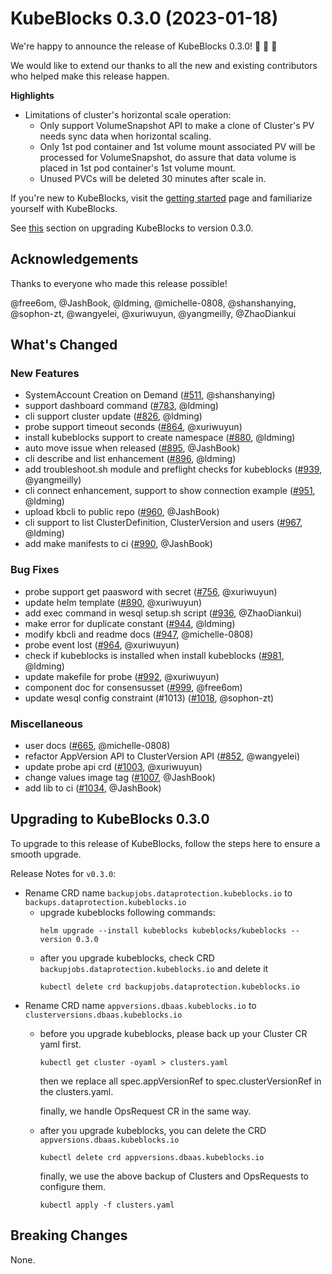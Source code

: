 # KubeBlocks 0.3.0 (2023-01-18)

We're happy to announce the release of KubeBlocks 0.3.0! 🚀 🎉 🎈

We would like to extend our thanks to all the new and existing contributors who helped make this release happen.

**Highlights**

  * Limitations of cluster's horizontal scale operation:
    * Only support VolumeSnapshot API to make a clone of Cluster's PV needs sync data when horizontal scaling.
    * Only 1st pod container and 1st volume mount associated PV will be processed for VolumeSnapshot, do assure that data volume is placed in 1st pod container's 1st volume mount.
    * Unused PVCs will be deleted 30 minutes after scale in.


If you're new to KubeBlocks, visit the [getting started](https://kubeblocks.io) page and
familiarize yourself with KubeBlocks.



See [this](#upgrading-to-kubeblocks-0.3.0) section on upgrading KubeBlocks to version 0.3.0.

## Acknowledgements

Thanks to everyone who made this release possible!

@free6om, @JashBook, @ldming, @michelle-0808, @shanshanying, @sophon-zt, @wangyelei, @xuriwuyun, @yangmeilly, @ZhaoDiankui

## What's Changed

### New Features
-  SystemAccount Creation on Demand  ([#511](https://github.com/apecloud/kubeblocks/pull/511), @shanshanying)
-  support dashboard command ([#783](https://github.com/apecloud/kubeblocks/pull/783), @ldming)
-  cli support cluster update ([#826](https://github.com/apecloud/kubeblocks/pull/826), @ldming)
-  probe support timeout seconds ([#864](https://github.com/apecloud/kubeblocks/pull/864), @xuriwuyun)
-  install kubeblocks support to create namespace ([#880](https://github.com/apecloud/kubeblocks/pull/880), @ldming)
-  auto move issue when released ([#895](https://github.com/apecloud/kubeblocks/pull/895), @JashBook)
-  cli describe and list enhancement ([#896](https://github.com/apecloud/kubeblocks/pull/896), @ldming)
-  add troubleshoot.sh module and preflight checks for kubeblocks ([#939](https://github.com/apecloud/kubeblocks/pull/939), @yangmeilly)
-  cli connect enhancement, support to show connection example ([#951](https://github.com/apecloud/kubeblocks/pull/951), @ldming)
-  upload kbcli to public repo ([#960](https://github.com/apecloud/kubeblocks/pull/960), @JashBook)
-  cli support to list ClusterDefinition, ClusterVersion and users ([#967](https://github.com/apecloud/kubeblocks/pull/967), @ldming)
-  add make manifests to ci ([#990](https://github.com/apecloud/kubeblocks/pull/990), @JashBook)

### Bug Fixes
-  probe support get paasword with secret ([#756](https://github.com/apecloud/kubeblocks/pull/756), @xuriwuyun)
-  update helm template ([#890](https://github.com/apecloud/kubeblocks/pull/890), @xuriwuyun)
-  add exec command in wesql setup.sh script ([#936](https://github.com/apecloud/kubeblocks/pull/936), @ZhaoDiankui)
-  make error for duplicate constant ([#944](https://github.com/apecloud/kubeblocks/pull/944), @ldming)
-  modify kbcli and readme docs ([#947](https://github.com/apecloud/kubeblocks/pull/947), @michelle-0808)
-  probe event lost ([#964](https://github.com/apecloud/kubeblocks/pull/964), @xuriwuyun)
-  check if kubeblocks is installed when install kubeblocks ([#981](https://github.com/apecloud/kubeblocks/pull/981), @ldming)
-  update makefile for probe ([#992](https://github.com/apecloud/kubeblocks/pull/992), @xuriwuyun)
-  component doc for consensusset ([#999](https://github.com/apecloud/kubeblocks/pull/999), @free6om)
-  update wesql config constraint (#1013) ([#1018](https://github.com/apecloud/kubeblocks/pull/1018), @sophon-zt)

### Miscellaneous
-  user docs ([#665](https://github.com/apecloud/kubeblocks/pull/665), @michelle-0808)
-  refactor AppVersion API to ClusterVersion API ([#852](https://github.com/apecloud/kubeblocks/pull/852), @wangyelei)
-  update probe api crd ([#1003](https://github.com/apecloud/kubeblocks/pull/1003), @xuriwuyun)
-  change values image tag ([#1007](https://github.com/apecloud/kubeblocks/pull/1007), @JashBook)
-  add lib to ci ([#1034](https://github.com/apecloud/kubeblocks/pull/1034), @JashBook)

## Upgrading to KubeBlocks 0.3.0

To upgrade to this release of KubeBlocks, follow the steps here to ensure a smooth upgrade.

Release Notes for `v0.3.0`:
- Rename CRD name `backupjobs.dataprotection.kubeblocks.io` 
to `backups.dataprotection.kubeblocks.io`
  - upgrade kubeblocks following commands:
      ```
      helm upgrade --install kubeblocks kubeblocks/kubeblocks --version 0.3.0
      ```
  - after you upgrade kubeblocks, check CRD `backupjobs.dataprotection.kubeblocks.io` and delete it
    ```
    kubectl delete crd backupjobs.dataprotection.kubeblocks.io
    ```
- Rename CRD name `appversions.dbaas.kubeblocks.io` to `clusterversions.dbaas.kubeblocks.io`
  - before you upgrade kubeblocks, please back up your Cluster CR yaml first.
    ```
    kubectl get cluster -oyaml > clusters.yaml
    ```
    then we replace all spec.appVersionRef to spec.clusterVersionRef in the clusters.yaml.
  
    finally, we handle OpsRequest CR in the same way.
  - after you upgrade kubeblocks, you can delete the CRD `appversions.dbaas.kubeblocks.io`
    ```
    kubectl delete crd appversions.dbaas.kubeblocks.io
    ```
    finally, we use the above backup of Clusters and OpsRequests to configure them.
    ```
    kubectl apply -f clusters.yaml
    ```
## Breaking Changes

None.
